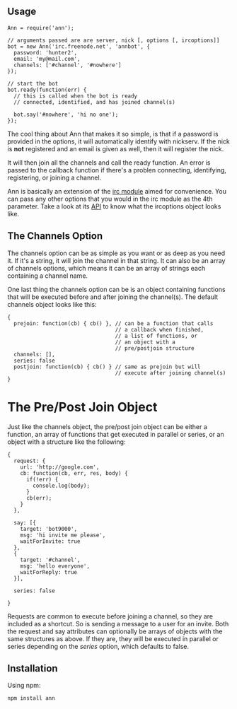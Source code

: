 Usage
------------------

    Ann = require('ann');

    // arguments passed are are server, nick [, options [, ircoptions]]
    bot = new Ann('irc.freenode.net', 'annbot', {
      password: 'hunter2',
      email: 'my@mail.com',
      channels: ['#channel', '#nowhere']
    });

    // start the bot
    bot.ready(function(err) {
      // this is called when the bot is ready
      // connected, identified, and has joined channel(s)

      bot.say('#nowhere', 'hi no one');
    });

The cool thing about Ann that makes it so simple, is that if a password is provided in the options, it will automatically identify with nickserv. If the nick is **not** registered and an email is given as well, then it will register the nick.

It will then join all the channels and call the ready function. An error is passed to the callback function if there's a problen connecting, identifying, registering, or joining a channel.

Ann is basically an extension of the [irc module](https://github.com/martynsmith/node-irc) aimed for convenience. You can pass any other options that you would in the irc module as the 4th parameter. Take a look at its [API](https://github.com/martynsmith/node-irc/blob/master/API.md) to know what the ircoptions object looks like.


The Channels Option
-------------------
The channels option can be as simple as you want or as deep as you need it. If it's a string, it will join the channel in that string. It can also be an array of channels options, which means it can be an array of strings each containing a channel name.

One last thing the channels option can be is an object containing functions that will be executed before and after joining the channel(s). The default channels object looks like this:

    {
      prejoin: function(cb) { cb() }, // can be a function that calls
                                      // a callback when finished,
                                      // a list of functions, or
                                      // an object with a
                                      // pre/postjoin structure
      channels: [],
      series: false
      postjoin: function(cb) { cb() } // same as prejoin but will
                                      // execute after joining channel(s)
    }

# The Pre/Post Join Object

Just like the channels object, the pre/post join object can be either a function, an array of functions that get executed in parallel or series, or an object with a structure like the following:

    {
      request: {
        url: 'http://google.com',
        cb: function(cb, err, res, body) {
          if(!err) {
            console.log(body);
          }
          cb(err);
        }
      },

      say: [{
        target: 'bot9000',
        msg: 'hi invite me please',
        waitForInvite: true
      },
      {
        target: '#channel',
        msg: 'hello everyone',
        waitForReply: true
      }],

      series: false
                                       
    }

Requests are common to execute before joining a channel, so they are included as a shortcut. So is sending a message to a user for an invite. Both the request and say attributes can optionally be arrays of objects with the same structures as above. If they are, they will be executed in parallel or series depending on the *series* option, which defaults to false.


Installation
------------
Using npm:

    npm install ann

